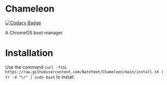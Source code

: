 # Chameleon

[![Codacy Badge](https://api.codacy.com/project/badge/Grade/58ece37b8db1450dba41e9464d4e092e)](https://app.codacy.com/gh/NateYeet/Chameleon?utm_source=github.com&utm_medium=referral&utm_content=NateYeet/Chameleon&utm_campaign=Badge_Grade)

A ChromeOS boot manager

# Installation

Use the command `curl -fsSL https://raw.githubusercontent.com/NateYeet/Chameleon/main/install.sh | tr -d "\r" | sudo bash` to install.


